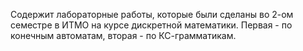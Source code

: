 Содержит лабораторные работы, которые были сделаны во 2-ом семестре в ИТМО на курсе дискретной математики. Первая - по конечным автоматам, вторая - по КС-грамматикам.
